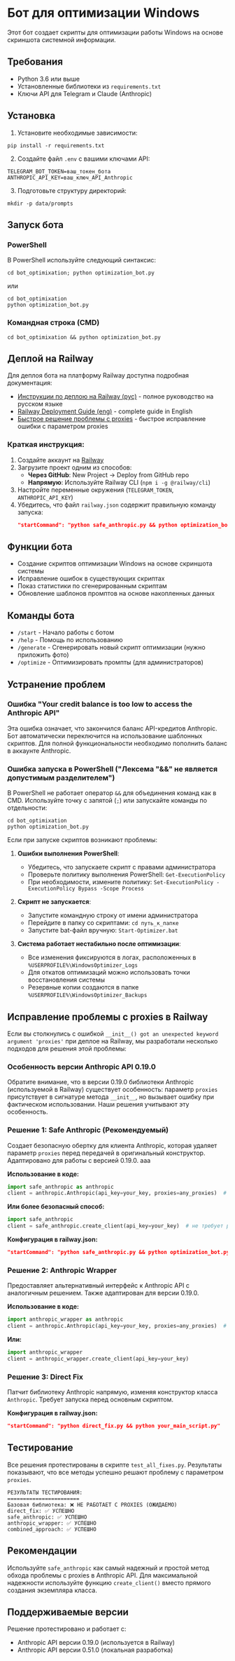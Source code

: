# Бот для оптимизации Windows

Этот бот создает скрипты для оптимизации работы Windows на основе скриншота системной информации.

## Требования

- Python 3.6 или выше
- Установленные библиотеки из `requirements.txt`
- Ключи API для Telegram и Claude (Anthropic)

## Установка

1. Установите необходимые зависимости:
```
pip install -r requirements.txt
```

2. Создайте файл `.env` с вашими ключами API:
```
TELEGRAM_BOT_TOKEN=ваш_токен_бота
ANTHROPIC_API_KEY=ваш_ключ_API_Anthropic
```

3. Подготовьте структуру директорий:
```
mkdir -p data/prompts
```

## Запуск бота

### PowerShell
В PowerShell используйте следующий синтаксис:
```
cd bot_optimixation; python optimization_bot.py
```
или
```
cd bot_optimixation
python optimization_bot.py
```

### Командная строка (CMD)
```
cd bot_optimixation && python optimization_bot.py
```

## Деплой на Railway

Для деплоя бота на платформу Railway доступна подробная документация:

- [Инструкции по деплою на Railway (рус)](RAILWAY_DEPLOY.md) - полное руководство на русском языке
- [Railway Deployment Guide (eng)](RAILWAY_DEPLOY_EN.md) - complete guide in English
- [Быстрое решение проблемы с proxies](PROXIES_ISSUE_QUICKFIX.md) - быстрое исправление ошибки с параметром proxies

### Краткая инструкция:

1. Создайте аккаунт на [Railway](https://railway.app/)
2. Загрузите проект одним из способов:
   - **Через GitHub**: New Project → Deploy from GitHub repo
   - **Напрямую**: Используйте Railway CLI (`npm i -g @railway/cli`)
3. Настройте переменные окружения (`TELEGRAM_TOKEN`, `ANTHROPIC_API_KEY`)
4. Убедитесь, что файл `railway.json` содержит правильную команду запуска:
   ```json
   "startCommand": "python safe_anthropic.py && python optimization_bot.py"
   ```

## Функции бота

- Создание скриптов оптимизации Windows на основе скриншота системы
- Исправление ошибок в существующих скриптах
- Показ статистики по сгенерированным скриптам
- Обновление шаблонов промптов на основе накопленных данных

## Команды бота

- `/start` - Начало работы с ботом
- `/help` - Помощь по использованию
- `/generate` - Сгенерировать новый скрипт оптимизации (нужно приложить фото)
- `/optimize` - Оптимизировать промпты (для администраторов)

## Устранение проблем

### Ошибка "Your credit balance is too low to access the Anthropic API"
Эта ошибка означает, что закончился баланс API-кредитов Anthropic. Бот автоматически переключится на использование шаблонных скриптов. Для полной функциональности необходимо пополнить баланс в аккаунте Anthropic.

### Ошибка запуска в PowerShell ("Лексема "&&" не является допустимым разделителем")
В PowerShell не работает оператор `&&` для объединения команд как в CMD. Используйте точку с запятой (`;`) или запускайте команды по отдельности:
```
cd bot_optimixation
python optimization_bot.py
```

Если при запуске скриптов возникают проблемы:

1. **Ошибки выполнения PowerShell**:
   - Убедитесь, что запускаете скрипт с правами администратора
   - Проверьте политику выполнения PowerShell: `Get-ExecutionPolicy`
   - При необходимости, измените политику: `Set-ExecutionPolicy -ExecutionPolicy Bypass -Scope Process`

2. **Скрипт не запускается**:
   - Запустите командную строку от имени администратора
   - Перейдите в папку со скриптами: `cd путь_к_папке`
   - Запустите bat-файл вручную: `Start-Optimizer.bat`

3. **Система работает нестабильно после оптимизации**:
   - Все изменения фиксируются в логах, расположенных в `%USERPROFILE%\WindowsOptimizer_Logs`
   - Для откатов оптимизаций можно использовать точки восстановления системы
   - Резервные копии создаются в папке `%USERPROFILE%\WindowsOptimizer_Backups` 

## Исправление проблемы с proxies в Railway

Если вы столкнулись с ошибкой `__init__() got an unexpected keyword argument 'proxies'` при деплое на Railway, мы разработали несколько подходов для решения этой проблемы:

### Особенность версии Anthropic API 0.19.0

Обратите внимание, что в версии 0.19.0 библиотеки Anthropic (используемой в Railway) существует особенность: параметр `proxies` присутствует в сигнатуре метода `__init__`, но вызывает ошибку при фактическом использовании. Наши решения учитывают эту особенность.

### Решение 1: Safe Anthropic (Рекомендуемый)

Создает безопасную обертку для клиента Anthropic, которая удаляет параметр `proxies` перед передачей в оригинальный конструктор. Адаптировано для работы с версией 0.19.0.
ааа

**Использование в коде:**
```python
import safe_anthropic as anthropic
client = anthropic.Anthropic(api_key=your_key, proxies=any_proxies)  # proxies будет удален
```

**Или более безопасный способ:**
```python
import safe_anthropic 
client = safe_anthropic.create_client(api_key=your_key)  # не требует proxies
```

**Конфигурация в railway.json:**
```json
"startCommand": "python safe_anthropic.py && python optimization_bot.py"
```

### Решение 2: Anthropic Wrapper

Предоставляет альтернативный интерфейс к Anthropic API с аналогичным решением. Также адаптирован для версии 0.19.0.

**Использование в коде:**
```python
import anthropic_wrapper as anthropic
client = anthropic.Anthropic(api_key=your_key, proxies=any_proxies)  # proxies будет удален
```

**Или:**
```python
import anthropic_wrapper
client = anthropic_wrapper.create_client(api_key=your_key)
```

### Решение 3: Direct Fix

Патчит библиотеку Anthropic напрямую, изменяя конструктор класса `Anthropic`. Требует запуска перед основным скриптом.

**Конфигурация в railway.json:**
```json
"startCommand": "python direct_fix.py && python your_main_script.py"
```

## Тестирование

Все решения протестированы в скрипте `test_all_fixes.py`. Результаты показывают, что все методы успешно решают проблему с параметром `proxies`.

```
РЕЗУЛЬТАТЫ ТЕСТИРОВАНИЯ:
=======================
Базовая библиотека: ❌ НЕ РАБОТАЕТ С PROXIES (ОЖИДАЕМО)
direct_fix: ✅ УСПЕШНО
safe_anthropic: ✅ УСПЕШНО
anthropic_wrapper: ✅ УСПЕШНО
combined_approach: ✅ УСПЕШНО
```

## Рекомендации

Используйте `safe_anthropic` как самый надежный и простой метод обхода проблемы с proxies в Anthropic API. Для максимальной надежности используйте функцию `create_client()` вместо прямого создания экземпляра класса.

## Поддерживаемые версии

Решение протестировано и работает с:
- Anthropic API версии 0.19.0 (используется в Railway)
- Anthropic API версии 0.51.0 (локальная разработка)